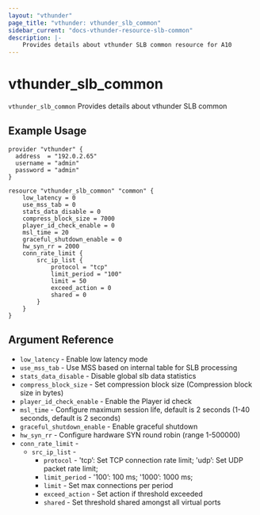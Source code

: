 ```yaml
---
layout: "vthunder"
page_title: "vthunder: vthunder_slb_common"
sidebar_current: "docs-vthunder-resource-slb-common"
description: |-
    Provides details about vthunder SLB common resource for A10
---
```


# vthunder\_slb\_common

`vthunder_slb_common` Provides details about vthunder SLB common
## Example Usage


```hcl
provider "vthunder" {
  address  = "192.0.2.65"
  username = "admin"
  password = "admin"
}

resource "vthunder_slb_common" "common" {
	low_latency = 0
	use_mss_tab = 0
	stats_data_disable = 0
	compress_block_size = 7000
	player_id_check_enable = 0
	msl_time = 20
	graceful_shutdown_enable = 0
	hw_syn_rr = 2000 
	conn_rate_limit {
		src_ip_list {
			protocol = "tcp"
			limit_period = "100"
			limit = 50
			exceed_action = 0
			shared = 0
		}
	}
}
```

## Argument Reference

* `low_latency` - Enable low latency mode
* `use_mss_tab` - Use MSS based on internal table for SLB processing
* `stats_data_disable` - Disable global slb data statistics
* `compress_block_size` - Set compression block size (Compression block size in bytes)
* `player_id_check_enable` - Enable the Player id check
* `msl_time` - Configure maximum session life, default is 2 seconds (1-40 seconds, default is 2 seconds)
* `graceful_shutdown_enable` - Enable graceful shutdown
* `hw_syn_rr` - Configure hardware SYN round robin (range 1-500000)
* `conn_rate_limit` - 
    * `src_ip_list` - 
        * `protocol` - 'tcp’: Set TCP connection rate limit; 'udp’: Set UDP packet rate limit;
        * `limit_period` - '100’: 100 ms; '1000’: 1000 ms;
        * `limit` - Set max connections per period
        * `exceed_action` - Set action if threshold exceeded
        * `shared` - Set threshold shared amongst all virtual ports
